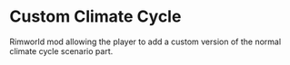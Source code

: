 # Custom Climate Cycle
Rimworld mod allowing the player to add a custom version of the normal climate cycle scenario part.